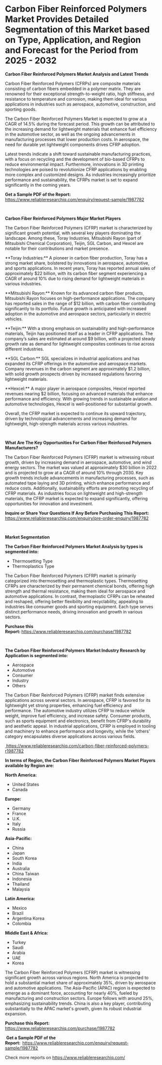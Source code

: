 <p><h1>Carbon Fiber Reinforced Polymers Market Provides Detailed Segmentation of this Market based on Type, Application, and Region and Forecast for the Period from 2025 - 2032</h1></p><p><strong>Carbon Fiber Reinforced Polymers Market Analysis and Latest Trends</strong></p>
<p><p>Carbon Fiber Reinforced Polymers (CFRPs) are composite materials consisting of carbon fibers embedded in a polymer matrix. They are renowned for their exceptional strength-to-weight ratio, high stiffness, and resistance to temperature and corrosion, making them ideal for various applications in industries such as aerospace, automotive, construction, and sporting goods.</p><p>The Carbon Fiber Reinforced Polymers Market is expected to grow at a CAGR of 14.5% during the forecast period. This growth can be attributed to the increasing demand for lightweight materials that enhance fuel efficiency in the automotive sector, as well as the ongoing advancements in manufacturing processes that lower production costs. In aerospace, the need for durable yet lightweight components drives CFRP adoption. </p><p>Latest trends indicate a shift toward sustainable manufacturing practices, with a focus on recycling and the development of bio-based CFRPs to reduce environmental impact. Furthermore, innovations in 3D printing technologies are poised to revolutionize CFRP applications by enabling more complex and customized designs. As industries increasingly prioritize performance and sustainability, the CFRPs market is set to expand significantly in the coming years.</p></p>
<p><strong>Get a Sample PDF of the Report:&nbsp;</strong> <a href="https://www.reliableresearchiq.com/enquiry/request-sample/1987782?utm_campaign=2125&utm_medium=2&utm_source=Github&utm_content=ia&utm_term=30012025&utm_id=carbon-fiber-reinforced-polymers">https://www.reliableresearchiq.com/enquiry/request-sample/1987782</a></p>
<p>&nbsp;</p>
<p><strong>Carbon Fiber Reinforced Polymers Major Market Players</strong></p>
<p><p>The Carbon Fiber Reinforced Polymers (CFRP) market is characterized by significant growth potential, with several key players dominating the landscape. Among these, Toray Industries, Mitsubishi Rayon (part of Mitsubishi Chemical Corporation), Teijin, SGL Carbon, and Hexcel are notable for their contributions and market presence.</p><p>**Toray Industries:** A pioneer in carbon fiber production, Toray has a strong market share, bolstered by innovations in aerospace, automotive, and sports applications. In recent years, Toray has reported annual sales of approximately $22 billion, with its carbon fiber segment experiencing a CAGR of around 10% due to rising demand for lightweight materials in various industries.</p><p>**Mitsubishi Rayon:** Known for its advanced carbon fiber products, Mitsubishi Rayon focuses on high-performance applications. The company has reported sales in the range of $12 billion, with carbon fiber contributing significantly to its portfolio. Future growth is anticipated with increased adoption in the automotive and aerospace sectors, particularly in electric vehicles.</p><p>**Teijin:** With a strong emphasis on sustainability and high-performance materials, Teijin has positioned itself as a leader in CFRP applications. The company’s sales are estimated at around $9 billion, with a projected steady growth rate as demand for lightweight composites continues to rise across different industries.</p><p>**SGL Carbon:** SGL specializes in industrial applications and has expanded its CFRP offerings in the automotive and aerospace markets. Company revenues in the carbon segment are approximately $1.2 billion, with solid growth prospects driven by increased regulations favoring lightweight materials.</p><p>**Hexcel:** A major player in aerospace composites, Hexcel reported revenues nearing $2 billion, focusing on advanced materials that enhance performance and efficiency. With growing trends in sustainable aviation and automotive technologies, Hexcel is well-positioned for substantial growth.</p><p>Overall, the CFRP market is expected to continue its upward trajectory, driven by technological advancements and increasing demand for lightweight, high-strength materials across various industries.</p></p>
<p>&nbsp;</p>
<p><strong>What Are The Key Opportunities For Carbon Fiber Reinforced Polymers Manufacturers?</strong></p>
<p><p>The Carbon Fiber Reinforced Polymers (CFRP) market is witnessing robust growth, driven by increasing demand in aerospace, automotive, and wind energy sectors. The market was valued at approximately $30 billion in 2022 and is projected to grow at a CAGR of around 10% through 2030. Key growth trends include advancements in manufacturing processes, such as automated tape laying and 3D printing, which enhance performance and reduce costs. Additionally, sustainability efforts are promoting recycling of CFRP materials. As industries focus on lightweight and high-strength materials, the CFRP market is expected to expand significantly, offering opportunities for innovation and investment.</p></p>
<p><strong>Inquire or Share Your Questions If Any Before Purchasing This Report:</strong> <a href="https://www.reliableresearchiq.com/enquiry/pre-order-enquiry/1987782?utm_campaign=2125&utm_medium=2&utm_source=Github&utm_content=ia&utm_term=30012025&utm_id=carbon-fiber-reinforced-polymers">https://www.reliableresearchiq.com/enquiry/pre-order-enquiry/1987782</a></p>
<p>&nbsp;</p>
<p><strong>Market Segmentation</strong></p>
<p><strong>The Carbon Fiber Reinforced Polymers Market Analysis by types is segmented into:</strong></p>
<p><ul><li>Thermosetting Type</li><li>Thermoplastics Type</li></ul></p>
<p><p>The Carbon Fiber Reinforced Polymers (CFRP) market is primarily categorized into thermosetting and thermoplastic types. Thermosetting CFRPs are characterized by their permanent chemical bonds, offering high strength and thermal resistance, making them ideal for aerospace and automotive applications. In contrast, thermoplastic CFRPs can be reheated and reshaped, offering better flexibility and recyclability, appealing to industries like consumer goods and sporting equipment. Each type serves distinct performance needs, driving innovation and growth in various sectors.</p></p>
<p><strong>Purchase this Report:&nbsp;</strong><a href="https://www.reliableresearchiq.com/purchase/1987782?utm_campaign=2125&utm_medium=2&utm_source=Github&utm_content=ia&utm_term=30012025&utm_id=carbon-fiber-reinforced-polymers">https://www.reliableresearchiq.com/purchase/1987782</a></p>
<p>&nbsp;</p>
<p><strong>The Carbon Fiber Reinforced Polymers Market Industry Research by Application is segmented into:</strong></p>
<p><ul><li>Aerospace</li><li>Automotive</li><li>Consumer</li><li>Industry</li><li>Others</li></ul></p>
<p><p>The Carbon Fiber Reinforced Polymers (CFRP) market finds extensive applications across several sectors. In aerospace, CFRP is favored for its lightweight yet strong properties, enhancing fuel efficiency and performance. The automotive industry utilizes CFRP to reduce vehicle weight, improve fuel efficiency, and increase safety. Consumer products, such as sports equipment and electronics, benefit from CFRP's durability and aesthetic appeal. In industrial applications, CFRP is employed in tooling and machinery to enhance performance and longevity, while the 'others' category encapsulates diverse applications across various fields.</p></p>
<p><a href="https://www.reliableresearchiq.com/carbon-fiber-reinforced-polymers-r1987782?utm_campaign=2125&utm_medium=2&utm_source=Github&utm_content=ia&utm_term=30012025&utm_id=carbon-fiber-reinforced-polymers">&nbsp;https://www.reliableresearchiq.com/carbon-fiber-reinforced-polymers-r1987782</a></p>
<p><strong>In terms of Region, the Carbon Fiber Reinforced Polymers Market Players available by Region are:</strong></p>
<p>
    <p> <strong> North America: </strong>
        <ul>
            <li>United States</li>
            <li>Canada</li>
        </ul>
        </p> 
    <p> <strong> Europe: </strong>
        <ul>
            <li>Germany</li>
            <li>France</li>
            <li>U.K.</li>
            <li>Italy</li>
            <li>Russia</li>
        </ul>
        </p> 
    <p> <strong> Asia-Pacific: </strong>
        <ul>
            <li>China</li>
            <li>Japan</li>
            <li>South Korea</li>
            <li>India</li>
            <li>Australia</li>
            <li>China Taiwan</li>
            <li>Indonesia</li>
            <li>Thailand</li>
            <li>Malaysia</li>
        </ul>
        </p> 
    <p> <strong> Latin America: </strong>
        <ul>
            <li>Mexico</li>
            <li>Brazil</li>
            <li>Argentina Korea</li>
            <li>Colombia</li>
        </ul>
        </p> 
    <p> <strong> Middle East & Africa: </strong>
        <ul>
            <li>Turkey</li>
            <li>Saudi</li>
            <li>Arabia</li>
            <li>UAE</li>
            <li>Korea</li>
        </ul>
    </p>
    </p>
<p><p>The Carbon Fiber Reinforced Polymers (CFRP) market is witnessing significant growth across various regions. North America is projected to hold a substantial market share of approximately 35%, driven by aerospace and automotive applications. The Asia-Pacific (APAC) region is expected to emerge as a dominant force, accounting for nearly 40%, fueled by manufacturing and construction sectors. Europe follows with around 25%, emphasizing sustainability trends. China is also a key player, contributing substantially to the APAC market's growth, given its robust industrial expansion.</p></p>
<p><strong>Purchase this Report: </strong><a href="https://www.reliableresearchiq.com/purchase/1987782?utm_campaign=2125&utm_medium=2&utm_source=Github&utm_content=ia&utm_term=30012025&utm_id=carbon-fiber-reinforced-polymers">https://www.reliableresearchiq.com/purchase/1987782</a></p>
<p>&nbsp;<strong>Get a Sample PDF of the Report:&nbsp;&nbsp;</strong><a href="https://www.reliableresearchiq.com/enquiry/request-sample/1987782?utm_campaign=2125&utm_medium=2&utm_source=Github&utm_content=ia&utm_term=30012025&utm_id=carbon-fiber-reinforced-polymers">https://www.reliableresearchiq.com/enquiry/request-sample/1987782</a></p>
<p><strong></strong></p>
<p>Check more reports on <a href="https://www.reliableresearchiq.com/?utm_campaign=2125&utm_medium=2&utm_source=Github&utm_content=ia&utm_term=30012025&utm_id=carbon-fiber-reinforced-polymers">https://www.reliableresearchiq.com/</a></p>